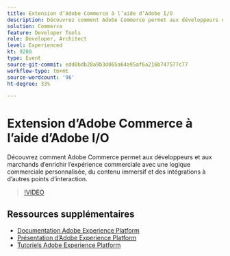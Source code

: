 ```yaml
---
title: Extension d’Adobe Commerce à l’aide d’Adobe I/O
description: Découvrez comment Adobe Commerce permet aux développeurs et aux marchands d’enrichir l’expérience commerciale avec une logique commerciale personnalisée, du contenu immersif et des intégrations à d’autres points d’interaction.
solution: Commerce
feature: Developer Tools
role: Developer, Architect
level: Experienced
kt: 9200
type: Event
source-git-commit: edd0bdb28a9b3d065a64a95af6a216b747577c77
workflow-type: tm+mt
source-wordcount: '96'
ht-degree: 33%

---
```


# Extension d’Adobe Commerce à l’aide d’Adobe I/O

Découvrez comment Adobe Commerce permet aux développeurs et aux marchands d’enrichir l’expérience commerciale avec une logique commerciale personnalisée, du contenu immersif et des intégrations à d’autres points d’interaction.

>[!VIDEO](https://video.tv.adobe.com/v/337727/?quality=12&learn=on&hidetitle=true)

## Ressources supplémentaires

- [Documentation Adobe Experience Platform](https://experienceleague.adobe.com/docs/experience-platform.html?lang=fr)
- [Présentation d’Adobe Experience Platform](https://experienceleague.adobe.com/docs/experience-platform/landing/home.html?lang=fr)
- [Tutoriels Adobe Experience Platform](https://experienceleague.adobe.com/docs/platform-learn/tutorials/overview.html?lang=fr)
